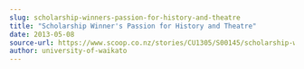 ```yaml
---
slug: scholarship-winners-passion-for-history-and-theatre
title: "Scholarship Winner's Passion for History and Theatre"
date: 2013-05-08
source-url: https://www.scoop.co.nz/stories/CU1305/S00145/scholarship-winners-passion-for-history-and-theatre.htm
author: university-of-waikato
---
```

